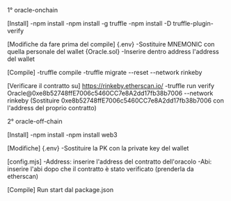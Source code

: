 1° oracle-onchain

[Install]
-npm install
-npm install -g truffle
-npm install -D truffle-plugin-verify

[Modifiche da fare prima del compile]
{.env}
-Sostituire MNEMONIC con quella personale del wallet
{Oracle.sol}
-Inserire dentro address l'address del wallet

[Compile]
-truffle compile
-truffle migrate --reset --network rinkeby

[Verificare il contratto su] https://rinkeby.etherscan.io/
-truffle run verify Oracle@0xe8b52748ffE7006c5460CC7e8A2dd17fb38b7006 --network rinkeby 
(Sostituire 0xe8b52748ffE7006c5460CC7e8A2dd17fb38b7006 con l'address del proprio contratto)


2° oracle-off-chain

[Install]
-npm install
-npm install web3

[Modifiche]
{.env}
-Sostituire la PK con la private key del wallet

[config.mjs]
-Address: inserire l'address del contratto dell'oracolo
-Abi: inserire l'abi dopo che il contratto è stato verificato (prenderla da etherscan)

[Compile]
Run start dal package.json